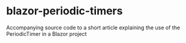 # blazor-periodic-timers
Accompanying source code to a short article explaining the use of the PeriodicTimer in a Blazor project
